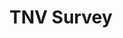 <h1>TNV Survey</h1>
  <a href="https://docs.google.com/forms/d/e/1FAIpQLSfUQOS81pFYhlf8Tec7p3PnyPF7NkjMES5x5Rszlh6mxcmjtw/viewform?usp=sf_link</a>
